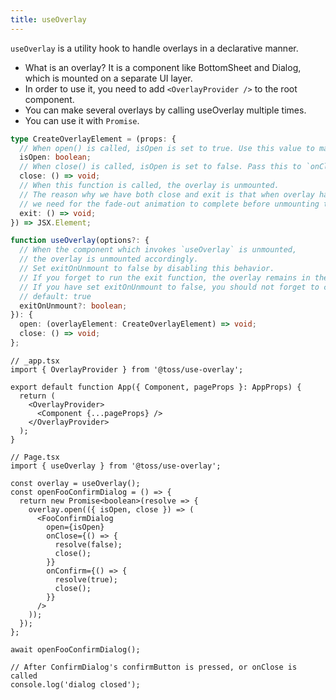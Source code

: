 ```yaml
---
title: useOverlay
---
```


`useOverlay` is a utility hook to handle overlays in a declarative manner.

- What is an overlay? It is a component like BottomSheet and Dialog, which is mounted on a separate UI layer.
- In order to use it, you need to add `<OverlayProvider />` to the root component.
- You can make several overlays by calling useOverlay multiple times.
- You can use it with `Promise`.

```ts
type CreateOverlayElement = (props: {
  // When open() is called, isOpen is set to true. Use this value to manage whether overlay is open.
  isOpen: boolean;
  // When close() is called, isOpen is set to false. Pass this to `onClose` callback of the overlay component.
  close: () => void;
  // When this function is called, the overlay is unmounted.
  // The reason why we have both close and exit is that when overlay has some kind of fade-out animations,
  // we need for the fade-out animation to complete before unmounting the component.
  exit: () => void;
}) => JSX.Element;

function useOverlay(options?: {
  // When the component which invokes `useOverlay` is unmounted,
  // the overlay is unmounted accordingly.
  // Set exitOnUnmount to false by disabling this behavior.
  // If you forget to run the exit function, the overlay remains in the web service indefinitely.
  // If you have set exitOnUnmount to false, you should not forget to call the exit function.
  // default: true
  exitOnUnmount?: boolean;
}): {
  open: (overlayElement: CreateOverlayElement) => void;
  close: () => void;
};
```

```tsx
// _app.tsx
import { OverlayProvider } from '@toss/use-overlay';

export default function App({ Component, pageProps }: AppProps) {
  return (
    <OverlayProvider>
      <Component {...pageProps} />
    </OverlayProvider>
  );
}

// Page.tsx
import { useOverlay } from '@toss/use-overlay';

const overlay = useOverlay();
const openFooConfirmDialog = () => {
  return new Promise<boolean>(resolve => {
    overlay.open(({ isOpen, close }) => (
      <FooConfirmDialog
        open={isOpen}
        onClose={() => {
          resolve(false);
          close();
        }}
        onConfirm={() => {
          resolve(true);
          close();
        }}
      />
    ));
  });
};

await openFooConfirmDialog();

// After ConfirmDialog's confirmButton is pressed, or onClose is called
console.log('dialog closed');
```
